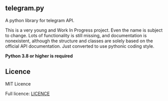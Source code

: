 ## telegram.py

A python library for telegram API.

This is a very young and Work In Progress project. Even the name is subject to change. 
Lots of functionality is still missing, and documentation is nonexistent, 
although the structure and classes are solely based on the official API documentation. 
Just converted to use pythonic coding style.  

**Python 3.8 or higher is required**

## Licence

MIT Licence

Full licence: [LICENCE](LICENCE)
